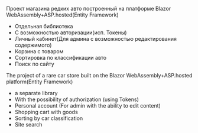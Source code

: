 Проект магазина редких авто построенный на платформе Blazor WebAssembly+ASP.hosted(Entity Framework)
  -  Отдельная библиотека
  -  С возможностью авторизации(исп. Токены)
  -  Личный кабинет(Для админа с возможностью редактирования содержимого)
  -  Корзина с товаром
  -  Сортировка по классификации авто
  -  Поиск по сайту

The project of a rare car store built on the Blazor WebAssembly+ASP.hosted platform(Entity Framework)
  - a separate library
  - With the possibility of authorization (using Tokens)
  - Personal account (For admin with the ability to edit content)
  - Shopping cart with goods
  - Sorting by car classification
  - Site search
